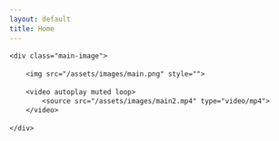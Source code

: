 ```yaml
---
layout: default
title: Home
---
```


<style>

	main {
		margin-bottom: 0;
	}

	.main-image__wrapper {
		position: relative;
		width: 100%;
		height: 100dvh;
	}

	.main-image {
		position: absolute;
		width: 30rem;
		padding: 1rem;
		top: 50%;
		left: 50%;
		transform: translate(-50%, -50%);
	}

	.main-image img,
	.main-image video {
		display: block;
		width: 100%;
	}

	.main-image video { /* Targeting the second image */
		position: absolute;
		width: 30%;
		bottom: 1rem;
		left: 50%;
    	transform: translateX(-50%);
	}

	@media only screen and (max-width: 35rem) {
		.main-image {
			width: 100%;
		}

	}
	
</style>

<div class="main-image__wrapper">

	<div class="main-image">

		<img src="/assets/images/main.png" style="">

		<video autoplay muted loop>
            <source src="/assets/images/main2.mp4" type="video/mp4">
        </video>

	</div>
</div>